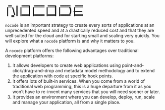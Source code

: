 # |̿ \͇||͇̿ ͇̿ ͇̿||͇̿ ͇̿ ͇̿ ͇̿ |͇̿ ͇̿ ͇̿||͇̿ ͇̿ ͇̿ ͇̿)|̶͇̿ ̶͇̿ ͇̿ 

`nocode` is an important strategy to create every sorts of applications at an unprecedented speed and at a drastically reduced cost and that they are well suited for the cloud and for starting small and scaling very quickly. You will explore what a `nocode` platform is and why it matters to you.

A `nocode` platform offers the following advantages over traditional development platforms:

1) It allows developers to create web applications using point-and-click/drag-and-drop and metadata model methodology and to extend the application with code at specific hook points.
2) It offers lots of built-in services. When you come from a world of traditional web programming, this is a huge departure from it as you won’t have to re-invent many services that you will need sooner or later.
3) It provides an environment where you can develop, deploy, run, scale and manage your application, all from a single place.

